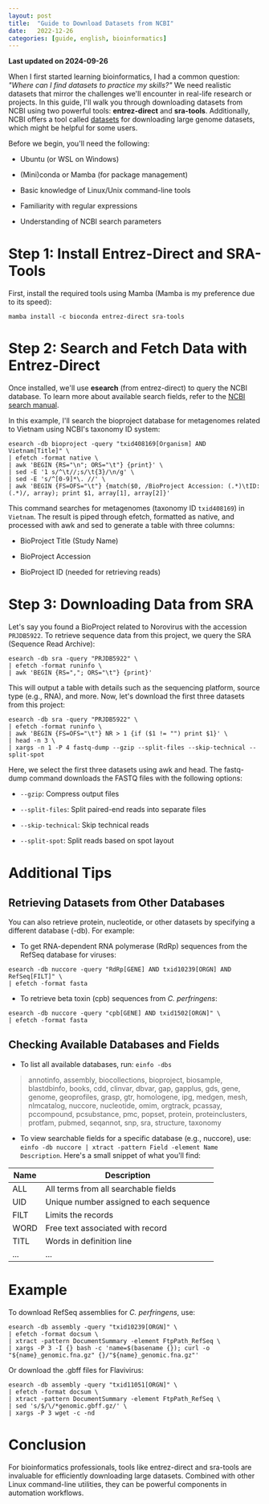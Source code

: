 ```yaml
---
layout: post
title:  "Guide to Download Datasets from NCBI"
date:   2022-12-26
categories: [guide, english, bioinformatics]
---
```

**Last updated on 2024-09-26**

When I first started learning bioinformatics, I had a common question: _"Where can I find datasets to practice my skills?"_ We need realistic datasets that mirror the challenges we'll encounter in real-life research or projects. In this guide, I'll walk you through downloading datasets from NCBI using two powerful tools: **entrez-direct** and **sra-tools**. Additionally, NCBI offers a tool called [datasets](https://www.ncbi.nlm.nih.gov/datasets/docs/v2/) for downloading large genome datasets, which might be helpful for some users.

Before we begin, you'll need the following:

* Ubuntu (or WSL on Windows)

* (Mini)conda or Mamba (for package management)

* Basic knowledge of Linux/Unix command-line tools

* Familiarity with regular expressions

* Understanding of NCBI search parameters


# Step 1: Install Entrez-Direct and SRA-Tools

First, install the required tools using Mamba (Mamba is my preference due to its speed):

`mamba install -c bioconda entrez-direct sra-tools`

# Step 2: Search and Fetch Data with Entrez-Direct

Once installed, we'll use **esearch** (from entrez-direct) to query the NCBI database. To learn more about available search fields, refer to the [NCBI search manual](https://www.ncbi.nlm.nih.gov/books/NBK49540/).

In this example, I'll search the bioproject database for metagenomes related to Vietnam using NCBI's taxonomy ID system:

```
esearch -db bioproject -query "txid408169[Organism] AND Vietnam[Title]" \
| efetch -format native \
| awk 'BEGIN {RS="\n"; ORS="\t"} {print}' \
| sed -E '1 s/^\t//;s/\t{3}/\n/g' \
| sed -E 's/^[0-9]*\. //' \
| awk 'BEGIN {FS=OFS="\t"} {match($0, /BioProject Accession: (.*)\tID: (.*)/, array); print $1, array[1], array[2]}'
```

This command searches for metagenomes (taxonomy ID `txid408169`) in `Vietnam`. The result is piped through efetch, formatted as native, and processed with awk and sed to generate a table with three columns:

* BioProject Title (Study Name)

* BioProject Accession

* BioProject ID (needed for retrieving reads)

# Step 3: Downloading Data from SRA

Let's say you found a BioProject related to Norovirus with the accession `PRJDB5922`. To retrieve sequence data from this project, we query the SRA (Sequence Read Archive):

```
esearch -db sra -query "PRJDB5922" \
| efetch -format runinfo \
| awk 'BEGIN {RS=","; ORS="\t"} {print}'
```
This will output a table with details such as the sequencing platform, source type (e.g., RNA), and more. Now, let's download the first three datasets from this project:

```
esearch -db sra -query "PRJDB5922" \
| efetch -format runinfo \
| awk 'BEGIN {FS=OFS="\t"} NR > 1 {if ($1 != "") print $1}' \
| head -n 3 \
| xargs -n 1 -P 4 fastq-dump --gzip --split-files --skip-technical --split-spot
```

Here, we select the first three datasets using awk and head. The fastq-dump command downloads the FASTQ files with the following options:

* `--gzip`: Compress output files

* `--split-files`: Split paired-end reads into separate files

* `--skip-technical`: Skip technical reads

* `--split-spot`: Split reads based on spot layout

# Additional Tips

## Retrieving Datasets from Other Databases

You can also retrieve protein, nucleotide, or other datasets by specifying a different database (-db). For example: 

* To get RNA-dependent RNA polymerase (RdRp) sequences from the RefSeq database for viruses:

```
esearch -db nuccore -query "RdRp[GENE] AND txid10239[ORGN] AND RefSeq[FILT]" \
| efetch -format fasta
```

* To retrieve beta toxin (cpb) sequences from _C. perfringens_:

```
esearch -db nuccore -query "cpb[GENE] AND txid1502[ORGN]" \
| efetch -format fasta
```

## Checking Available Databases and Fields

* To list all available databases, run: `einfo -dbs`

>annotinfo, assembly, biocollections, bioproject, biosample, 
>blastdbinfo, books, cdd, clinvar, dbvar, gap, gapplus, gds, 
>gene, genome, geoprofiles, grasp, gtr, homologene, ipg, medgen,
>mesh, nlmcatalog, nuccore, nucleotide, omim, orgtrack, pcassay, 
>pccompound, pcsubstance, pmc, popset, protein, proteinclusters, 
>protfam, pubmed, seqannot, snp, sra, structure, taxonomy

* To view searchable fields for a specific database (e.g., nuccore), use: `einfo -db nuccore | xtract -pattern Field -element Name Description`. Here's a small snippet of what you'll find:

|Name|Description|
|---|---|
|ALL|All terms from all searchable fields|
|UID|Unique number assigned to each sequence|
|FILT|Limits the records|
|WORD|Free text associated with record|
|TITL|Words in definition line|
|...|...|

# Example

To download RefSeq assemblies for _C. perfringens_, use:

```
esearch -db assembly -query "txid10239[ORGN]" \
| efetch -format docsum \
| xtract -pattern DocumentSummary -element FtpPath_RefSeq \
| xargs -P 3 -I {} bash -c 'name=$(basename {}); curl -o "${name}_genomic.fna.gz" {}/"${name}_genomic.fna.gz"'
```

Or download the .gbff files for Flavivirus:

```
esearch -db assembly -query "txid11051[ORGN]" \
| efetch -format docsum \
| xtract -pattern DocumentSummary -element FtpPath_RefSeq \
| sed 's/$/\/*genomic.gbff.gz/' \
| xargs -P 3 wget -c -nd
```

# Conclusion

For bioinformatics professionals, tools like entrez-direct and sra-tools are invaluable for efficiently downloading large datasets. Combined with other Linux command-line utilities, they can be powerful components in automation workflows.
